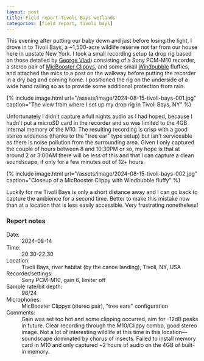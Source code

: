 ```yaml
---
layout: post
title: Field report—Tivoli Bays wetlands
categories: [field report, tivoli bays]
---
```


This evening after putting our baby down and just before losing the light, I drove in to Tivoli Bays, a ~1,500-acre wildlife reserve not far from our house here in upstate New York. <!--more-->I took a small recording setup (a drop rig based on those detailed by [George Vlad](https://mindfulaudio.com)) consisting of a Sony PCM-M10 recorder, a stereo pair of [MicBooster Clippys](https://micbooster.com/clippy-and-pluggy-microphones/98-295-clippy-stereo-em272-microphone.html#/84-plug_type-right_angle/203-microphone-em272z1), and some small [Windbubble](https://www.bubblebeeindustries.com/products/the-twin-windbubbles-2-per-package?variant=28407557123) fluffies, and attached the mics to a post on the walkway before putting the recorder in a dry bag and coming home. I positioned the rig on the underside of a wide hand railing so as to provide some additional protection from rain. 

{% include image.html url="/assets/image/2024-08-15-tivoli-bays-001.jpg" caption="The view from where I set up my drop rig in Tivoli Bays, NY" %}

Unfortunately I didn't capture a full nights audio as I had hoped, because I hadn't put a microSD card in the recorder and so was limited to the 4GB internal memory of the M10. The resulting recording is crisp with a good stereo wideness (thanks to the "tree ear" type setup) but isn't serviceable as there is noise pollution from the surrounding area. Given I only captured the couple of hours between 8 and 10:30PM or so, my hope is that at around 2 or 3:00AM there will be less of this and that I can capture a clean soundscape, if only for a few minutes out of 12+ hours.

{% include image.html url="/assets/image/2024-08-15-tivoli-bays-002.jpg" caption="Closeup of a MicBooster Clippy with Windbubble fluffy" %}

Luckily for me Tivoli Bays is only a short distance away and I can go back to capture the ambience for a second time. Better to make this mistake now than at a location that is less easily accessible. Very frustrating nonetheless!

<div id="report_notes" class="report-notes-container">
	<div class="report-notes">
		<h3>Report notes</h3>
		<dl>
			<dt>Date:</dt> 
				<dd>2024-08-14</dd>
			<dt>Time:</dt> 
				<dd>20:30-22:30</dd>
			<dt>Location:</dt> 
				<dd>Tivoli Bays, river habitat (by the canoe landing), Tivoli, NY, USA</dd>
			<dt>Recorder/settings:</dt> 
				<dd>Sony PCM-M10, gain 6, limiter off</dd>
			<dt>Sample rate/bit depth:</dt> 
				<dd>96/24</dd>
			<dt>Microphones:</dt> 
				<dd>MicBooster Clippys (stereo pair), "tree ears" configuration</dd>
			<dt class="details">Comments:</dt> 
				<dd>Gain was set too hot and some clipping occurred, aim for -12dB peaks in future. Clear recording through the M10/Clippy combo, good stereo image. Not a lot of interesting wildlife at this time in this location—soundscape dominated by chorus of insects. Failed to install  memory card in M10 and only captured ~2 hours of audio on the 4GB of built-in memory.</dd>
		</dl>
	</div>
</div>
